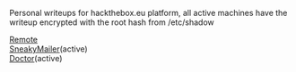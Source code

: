 Personal writeups for hackthebox.eu platform, all active machines have the writeup encrypted with the root hash from /etc/shadow     

<a href="https://rc-work.github.io/remote.html">Remote </a>        
<a href="https://rc-work.github.io/sneakymailer.html">SneakyMailer</a>(active)      
<a href="https://rc-work.github.io/doctor.html">Doctor</a>(active)          
